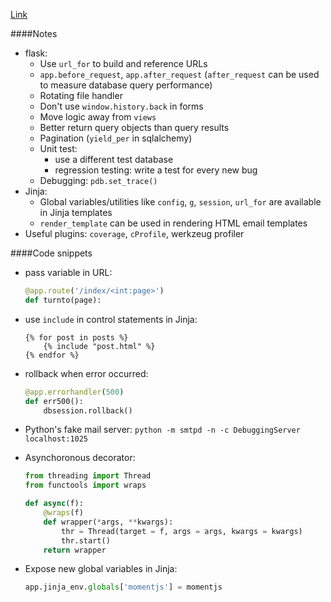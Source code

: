 <!-- 
.. link: 
.. description: 
.. tags: Code
.. date: 2014/02/23 17:01:52
.. title: Miguel's flask mega tutorial
.. slug: miguels-flask-mega-tutorial
-->

[Link](http://blog.miguelgrinberg.com/post/the-flask-mega-tutorial-part-i-hello-world)


####Notes

* flask:
	* Use `url_for` to build and reference URLs
	* `app.before_request`, `app.after_request` (`after_request` can be used to measure database query performance)
	* Rotating file handler
	* Don't use `window.history.back` in forms
	* Move logic away from `views`
	* Better return query objects than query results
	* Pagination (`yield_per` in sqlalchemy)
	* Unit test: 
		* use a different test database
		* regression testing: write a test for every new bug
	* Debugging: `pdb.set_trace()`
* Jinja:
	* Global variables/utilities like `config`, `g`, `session`, `url_for` are available in Jinja templates
	* `render_template` can be used in rendering HTML email templates
* Useful plugins: `coverage`, `cProfile`, werkzeug profiler


####Code snippets

* pass variable in URL:
	
	```python
	@app.route('/index/<int:page>')
	def turnto(page):
	```

* use `include` in control statements in Jinja:

	```
	{% for post in posts %}
	    {% include "post.html" %}
	{% endfor %}
	```

* rollback when error occurred:

	```python
	@app.errorhandler(500)
	def err500():
		dbsession.rollback()
	```

* Python's fake mail server: `python -m smtpd -n -c DebuggingServer localhost:1025`
* Asynchoronous decorator:

	```python
	from threading import Thread
	from functools import wraps
	
	def async(f):
		@wraps(f)
		def wrapper(*args, **kwargs):
			thr = Thread(target = f, args = args, kwargs = kwargs)
			thr.start()
		return wrapper
	```

* Expose new global variables in Jinja:

	```python
	app.jinja_env.globals['momentjs'] = momentjs
	```
